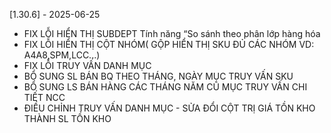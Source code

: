 
 [1.30.6] - 2025-06-25
- FIX LỖI HIỂN THỊ SUBDEPT Tính năng “So sánh theo phân lớp hàng hóa
- FIX LỖI HIỂN THỊ CỘT NHÓM( GỘP HIỂN THỊ SKU ĐỦ CÁC NHÓM VD: A4A8,SPM,LCC...)
- FIX LỖI TRUY VẤN DANH MỤC
- BỔ SUNG SL BÁN BQ THEO THÁNG, NGÀY MỤC TRUY VẤN SKU
- BỔ SUNG LS BÁN HÀNG CÁC THÁNG NĂM CŨ MỤC TRUY VẤN CHI TIẾT NCC
- ĐIỀU CHỈNH TRUY VẤN DANH MỤC - SỬA ĐỔI CỘT TRỊ GIÁ TỒN KHO THÀNH SL TỒN KHO



